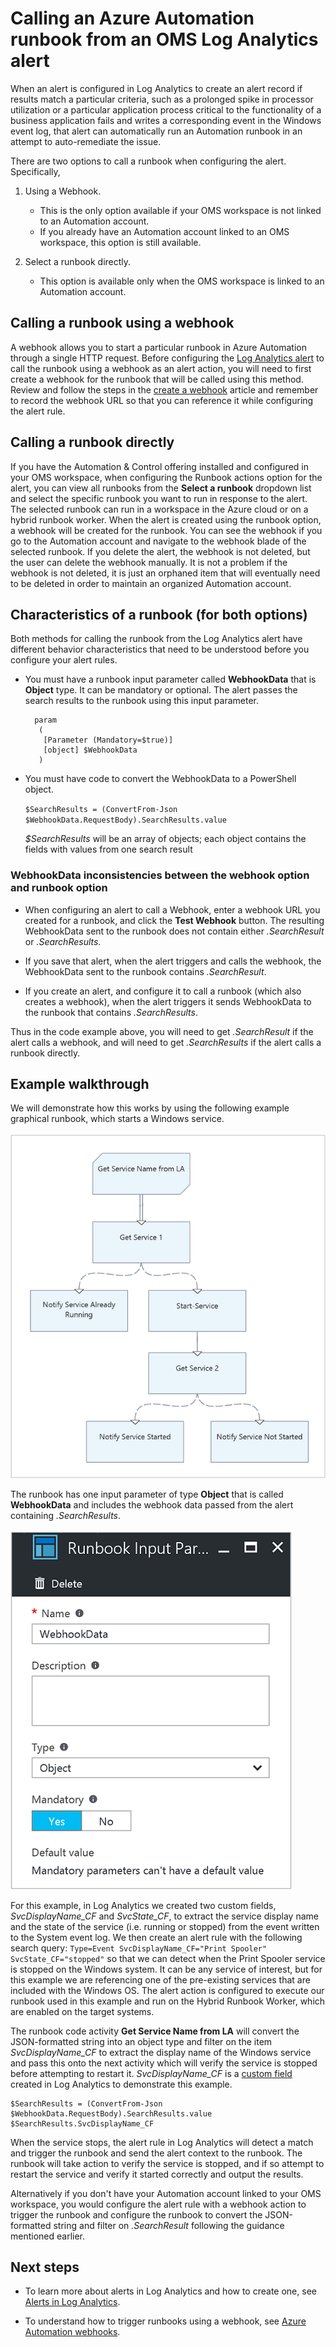 <!-- not suitable for Mooncake -->

<properties
    pageTitle="Calling an Azure Automation Runbook from a Log Analytics Alert | Azure"
    description="This article provides an overview of how to invoke an Automation runbook from a Microsoft OMS Log Analytics alert."
    services="automation"
    documentationcenter=""
    author="mgoedtel"
    manager="jwhit"
    editor="" />
<tags
    ms.assetid=""
    ms.service="automation"
    ms.workload="tbd"
    ms.tgt_pltfrm="na"
    ms.devlang="na"
    ms.topic="get-started-article"
    ms.date="01/31/2017"
    wacn.date=""
    ms.author="magoedte" />

# Calling an Azure Automation runbook from an OMS Log Analytics alert

When an alert is configured in Log Analytics to create an alert record if results match a particular criteria, such as a prolonged spike in processor utilization or a particular application process critical to the functionality of a business application fails and writes a corresponding event in the Windows event log, that alert can automatically run an Automation runbook in an attempt to auto-remediate the issue.  

There are two options to call a runbook when configuring the alert.  Specifically,

1. Using a Webhook.
    * This is the only option available if your OMS workspace is not linked to an Automation account.
    * If you already have an Automation account linked to an OMS workspace, this option is still available.  

2. Select a runbook directly.
    * This option is available only when the OMS workspace is linked to an Automation account.  

## Calling a runbook using a webhook

A webhook allows you to start a particular runbook in Azure Automation through a single HTTP request.  Before configuring the [Log Analytics alert](/documentation/articles/log-analytics-alerts/#creating-alert-rules) to call the runbook using a webhook as an alert action, you will need to first create a webhook for the runbook that will be called using this method.  Review and follow the steps in the [create a webhook](/documentation/articles/automation-webhooks/#creating-a-webhook) article and remember to record the webhook URL so that you can reference it while configuring the alert rule.   

## Calling a runbook directly

If you have the Automation & Control offering installed and configured in your OMS workspace, when configuring the Runbook actions option for the alert, you can view all runbooks from the **Select a runbook** dropdown list and select the specific runbook you want to run in response to the alert.  The selected runbook can run in a workspace in the Azure cloud or on a hybrid runbook worker.  When the alert is created using the runbook option, a webhook will be created for the runbook.  You can see the webhook if you go to the Automation account and navigate to the webhook blade of the selected runbook.  If you delete the alert, the webhook is not deleted, but the user can delete the webhook manually.  It is not a problem if the webhook is not deleted, it is just an orphaned item that will eventually need to be deleted in order to maintain an organized Automation account.  

## Characteristics of a runbook (for both options)

Both methods for calling the runbook from the Log Analytics alert have different behavior characteristics that need to be understood before you configure your alert rules.  

* You must have a runbook input parameter called **WebhookData** that is **Object** type.  It can be mandatory or optional.  The alert passes the search results to the runbook using this input parameter.

        param  
         (  
          [Parameter (Mandatory=$true)]  
          [object] $WebhookData  
         )

*  You must have code to convert the WebhookData to a PowerShell object.

    `$SearchResults = (ConvertFrom-Json $WebhookData.RequestBody).SearchResults.value`

    *$SearchResults* will be an array of objects; each object contains the fields with values from one search result

### WebhookData inconsistencies between the webhook option and runbook option

* When configuring an alert to call a Webhook, enter a webhook URL you created for a runbook, and click the **Test Webhook** button.  The resulting WebhookData sent to the runbook does not contain either *.SearchResult* or *.SearchResults*.

*  If you save that alert, when the alert triggers and calls the webhook, the WebhookData sent to the runbook contains *.SearchResult*.
* If you create an alert, and configure it to call a runbook (which also creates a webhook), when the alert triggers it sends WebhookData to the runbook that contains *.SearchResults*.

Thus in the code example above, you will need to get *.SearchResult* if the alert calls a webhook, and will need to get *.SearchResults* if the alert calls a runbook directly.

## Example walkthrough

We will demonstrate how this works by using the following example graphical runbook, which starts a Windows service.<br><br> ![Start Windows Service Graphical Runbook](./media/automation-invoke-runbook-from-omsla-alert/automation-runbook-restartservice.png)<br>

The runbook has one input parameter of type **Object** that is called **WebhookData** and includes the webhook data passed from the alert containing *.SearchResults*.<br><br> ![Runbook input parameters](./media/automation-invoke-runbook-from-omsla-alert/automation-runbook-restartservice-inputparameter.png)<br>

For this example, in Log Analytics we created two custom fields, *SvcDisplayName_CF* and *SvcState_CF*, to extract the service display name and the state of the service (i.e. running or stopped) from the event written to the System event log.  We then create an alert rule with the following search query: `Type=Event SvcDisplayName_CF="Print Spooler" SvcState_CF="stopped"` so that we can detect when the Print Spooler service is stopped on the Windows system.  It can be any service of interest, but for this example we are referencing one of the pre-existing services that are included with the Windows OS.  The alert action is configured to execute our runbook used in this example and run on the Hybrid Runbook Worker, which are enabled on the target systems.   

The runbook code activity **Get Service Name from LA** will convert the JSON-formatted string into an object type and filter on the item *SvcDisplayName_CF* to extract the display name of the Windows service and pass this onto the next activity which will verify the service is stopped before attempting to restart it.  *SvcDisplayName_CF* is a [custom field](/documentation/articles/log-analytics-custom-fields/) created in Log Analytics to demonstrate this example.

    $SearchResults = (ConvertFrom-Json $WebhookData.RequestBody).SearchResults.value
    $SearchResults.SvcDisplayName_CF  

When the service stops, the alert rule in Log Analytics will detect a match and trigger the runbook and send the alert context to the runbook. The runbook will take action to verify the service is stopped, and if so attempt to restart the service and verify it started correctly and output the results.     

Alternatively if you don't have your Automation account linked to your OMS workspace, you would configure the alert rule with a webhook action to trigger the runbook and configure the runbook to convert the JSON-formatted string and filter on *.SearchResult* following the guidance mentioned earlier.    

## Next steps

* To learn more about alerts in Log Analytics and how to create one, see [Alerts in Log Analytics](/documentation/articles/log-analytics-alerts/).

* To understand how to trigger runbooks using a webhook, see [Azure Automation webhooks](/documentation/articles/automation-webhooks/).